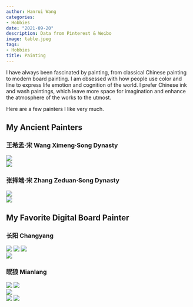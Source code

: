 ```yaml
---
author: Hanrui Wang
categories:
- Hobbies
date: "2021-09-20"
description: Data from Pinterest & Weibo
image: table.jpeg
tags:
- Hobbies
title: Painting
---
```


<!--more-->

I have always been fascinated by painting, from classical Chinese painting to modern board painting. I am obsessed with how people use color and line to express life emotion and cognition of the world. I prefer Chinese ink and wash paintings, which leave more space for imagination and enhance the atmosphere of the works to the utmost. 

Here are a few painters I like very much.

##  My Ancient Painters
### 王希孟·宋 Wang Ximeng·Song Dynasty
![](8.jpg)  
![](9.jpg)

### 张择端·宋 Zhang Zeduan·Song Dynasty
![](10.jpeg)  
![](11.jpeg)

## My Favorite Digital Board Painter
### 长阳 Changyang
![](1.jpg)  ![](2.png)  ![](3.jpg)  
![](IMG_0459.jpg)

### 眠狼 Mianlang
![](4.jpg)  ![](5.jpg)  
![](6.png)  
![](12.jpg)  ![](13.jpg)  

